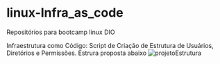 # linux-Infra_as_code
Repositórios para bootcamp linux DIO

Infraestrutura como Código: Script de Criação de Estrutura de Usuários, Diretórios e Permissões. Estrura proposta abaixo
![projetoEstrutura](https://user-images.githubusercontent.com/88973449/195418563-9e4848df-e10b-4b5c-b7ee-b61e6e205853.png)
